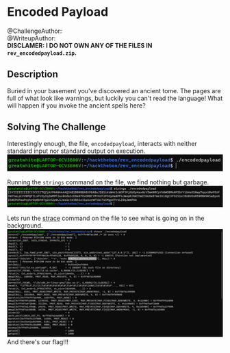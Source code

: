 # Encoded Payload
@ChallengeAuthor:\
@WriteupAuthor:\
**DISCLAMER: I DO NOT OWN ANY OF THE FILES IN ```rev_encodedpayload.zip```.**

## Description
Buried in your basement you've discovered an ancient tome. The pages are full of what look like warnings, but luckily you can't read the language! What will happen if you invoke the ancient spells here?

## Solving The Challenge
Interestingly enough, the file, ```encodedpayload```, interacts with neither standard input nor standard output on execution.
![image](img/img1.png)

Running the ```strings``` command on the file, we find nothing but garbage.
![image](img/img2.png)

Lets run the [strace] command on the file to see what is going on in the background.
![image](img/img3.png)
And there's our flag!!!

[MrSharkSpamBot]: https://github.com/MrSharkSpamBot
[strace]: https://github.com/strace/strace
